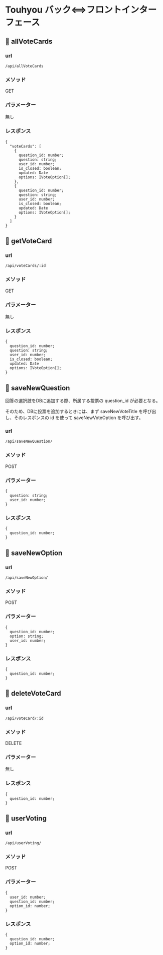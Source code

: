 # Touhyou バック<==>フロントインターフェース

## 🔶 allVoteCards

### url
```
/api/allVoteCards
```

### メソッド
GET

### パラメーター
無し

### レスポンス
```
{
  "voteCards": [
    {
      question_id: number;
      question: string;
      user_id: number;
      is_closed: boolean;
      updated: Date
      options: IVoteOption[];
    },
    {
      question_id: number;
      question: string;
      user_id: number;
      is_closed: boolean;
      updated: Date
      options: IVoteOption[];
    }
  ]
}
```

## 🔶 getVoteCard

### url
```
/api/voteCards/:id
```

### メソッド
GET

### パラメーター
無し

### レスポンス
```
{
  question_id: number;
  question: string;
  user_id: number;
  is_closed: boolean;
  updated: Date
  options: IVoteOption[];
}
```

## 🔶 saveNewQuestion
回答の選択肢をDBに追加する際、所属する投票の question_id が必要となる。

そのため、DBに投票を追加するときには、まず saveNewVoteTitle を呼び出し、そのレスポンスの id を使って saveNewVoteOption を呼び出す。

### url
```
/api/saveNewQuestion/
```

### メソッド
POST

### パラメーター
```
{
  question: string;
  user_id: number;
}
```

### レスポンス
```
{
  question_id: number;
}
```

## 🔶 saveNewOption

### url
```
/api/saveNewOption/
```

### メソッド
POST

### パラメーター
```
{
  question_id: number;
  option: string;
  user_id: number;
}
```

### レスポンス
```
{
  question_id: number;
}
```

## 🔶 deleteVoteCard

### url
```
/api/voteCard/:id
```

### メソッド
DELETE

### パラメーター
無し

### レスポンス
```
{
  question_id: number;
}
```

## 🔶 userVoting

### url
```
/api/userVoting/
```

### メソッド
POST

### パラメーター
```
{
  user_id: number;
  question_id: number;
  option_id: number;
}
```

### レスポンス
```
{
  question_id: number;
  option_id: number;
}
```